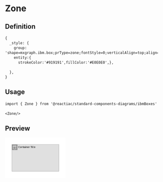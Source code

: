 # Zone

## Definition

```
{
  _style: {
    group: 'shape=mxgraph.ibm.box;prType=zone;fontStyle=0;verticalAlign=top;align=left;spacingLeft=32;spacingTop=4;fillColor=#E0E0E0;rounded=0;whiteSpace=wrap;html=1;strokeColor=#919191;strokeWidth=1;dashed=0;container=1;spacing=-4;collapsible=0;expand=0;recursiveResize=0;',
    entity:{
      strokeColor:'#919191',fillColor:'#E0E0E0',},
    
  },
}
```

## Usage

```
import { Zone } from '@reactiac/standard-components-diagrams/ibmBoxes'

<Zone/>
```

## Preview

<img src="./zone.png" width="200"/>
